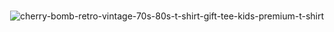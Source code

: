 <div align="center">
<h1></h1>
  
![cherry-bomb-retro-vintage-70s-80s-t-shirt-gift-tee-kids-premium-t-shirt](https://github.com/cherrybomb-music/cherrybomb-music/assets/129213352/e86e5874-07ae-4c46-9edd-f1cb429102cd)


